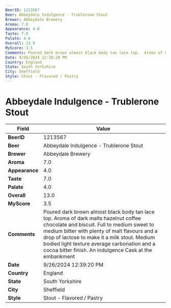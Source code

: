 ```yaml
---
BeerID: 1213567
Beer: Abbeydale Indulgence - Trublerone Stout
Brewer: Abbeydale Brewery
Aroma: 7.0
Appearance: 4.0
Taste: 7.0
Palate: 4.0
Overall: 13.0
MyScore: 3.5
Comments: Poured dark brown almost black body tan lace top.  Aroma of dark malts hazelnut coffee chocolate and biscuit.  Full to medium sweet to medium bitter with plenty of malt flavours and a drop of lactose to make it a milk stout. Medium bodied light texture average carbonation and a cocoa bitter finish.    An indulgence Cask at the embankment
Date: 9/26/2024 12:39:20 PM
Country: England
State: South Yorkshire
City: Sheffield
Style: Stout - Flavored / Pastry
---
```


# Abbeydale Indulgence - Trublerone Stout

| Field         | Value |
|---------------|-------|
| **BeerID** | 1213567 |
| **Beer** | Abbeydale Indulgence - Trublerone Stout |
| **Brewer** | Abbeydale Brewery |
| **Aroma** | 7.0 |
| **Appearance** | 4.0 |
| **Taste** | 7.0 |
| **Palate** | 4.0 |
| **Overall** | 13.0 |
| **MyScore** | 3.5 |
| **Comments** | Poured dark brown almost black body tan lace top.  Aroma of dark malts hazelnut coffee chocolate and biscuit.  Full to medium sweet to medium bitter with plenty of malt flavours and a drop of lactose to make it a milk stout. Medium bodied light texture average carbonation and a cocoa bitter finish.    An indulgence Cask at the embankment  |
| **Date** | 9/26/2024 12:39:20 PM |
| **Country** | England |
| **State** | South Yorkshire |
| **City** | Sheffield |
| **Style** | Stout - Flavored / Pastry |

